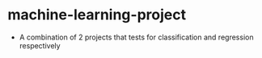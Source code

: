 # machine-learning-project

- A combination of 2 projects that tests for classification and regression respectively 

